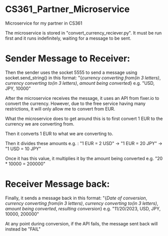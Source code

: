 # CS361_Partner_Microservice
Microservice for my partner in CS361

The microservice is stored in "convert_currency_reciever.py". It must be run first and it runs indefinitely, waiting for a message to be sent. 

# Sender Message to Receiver:
Then the sender uses the socket 5555 to send a message using socket.send_string() in this format: "{*currency converting from(in 3 letters)*, *currency converting to(in 3 letters)*, *amount being converted*}
e.g. "USD, JPY, 10000"

After the microservice receives the message, it uses an API from fixer.io to convert the currency. However, due to the free service having many restrictions, it will only allow me to convert from EUR.

What the microservice does to get around this is to first convert 1 EUR to the currency we are converting from.

Then it converts 1 EUR to what we are converting to.

Then it divides these amounts e.g. : "1 EUR = 2 USD" -> "1 EUR = 20 JPY" -> "1 USD = 10 JPY"

Once it has this value, it multiplies it by the amount being converted e.g. "20 * 10000 = 200000"

# Receiver Message back:
Finally, it sends a message back in this format: "{*Date of conversion*, *currency converting from(in 3 letters)*, *currency converting to(in 3 letters)*,  *amount being converted*, *resulting conversion*}
e.g. "11/20/2023, USD, JPY, 10000, 200000"

At any point during conversion, if the API fails, the message sent back will instead be "FAIL"
